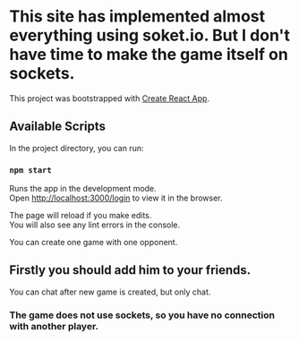 # This site has implemented almost everything using soket.io. But I don't have time to make the game itself on sockets.

This project was bootstrapped with [Create React App](https://github.com/facebook/create-react-app).

## Available Scripts

In the project directory, you can run:

### `npm start`

Runs the app in the development mode.\
Open [http://localhost:3000/login](http://localhost:3000/login) to view it in the browser.

The page will reload if you make edits.\
You will also see any lint errors in the console.

You can create one game with one opponent. 

## Firstly you should add him to your friends.

You can chat after new game is created, but only chat.

### The game does not use sockets, so you have no connection with another player.
